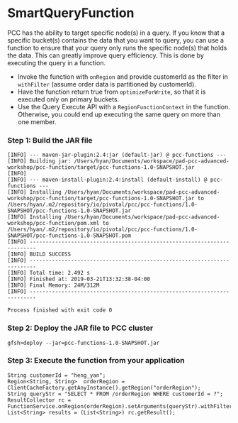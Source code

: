 # SmartQueryFunction
PCC has the ability to target specific node(s) in a query. If you know that a specific bucket(s) contains the data that you want to query, you can use a function to ensure that your query only runs the specific node(s) that holds the data. This can greatly improve query efficiency. This is done by executing the query in a function.

- Invoke the function with `onRegion` and provide customerId as the filter in `withFilter` (assume order data is partitioned by customerId).
- Have the function return true from `optimizeForWrite`, so that it is executed only on primary buckets.
- Use the Query Execute API with a `RegionFunctionContext` in the function. Otherwise, you could end up executing the same query on more than one member. 

### Step 1: Build the JAR file
~~~
[INFO] --- maven-jar-plugin:2.4:jar (default-jar) @ pcc-functions ---
[INFO] Building jar: /Users/hyan/Documents/workspace/pad-pcc-advanced-workshop/pcc-function/target/pcc-functions-1.0-SNAPSHOT.jar
[INFO]
[INFO] --- maven-install-plugin:2.4:install (default-install) @ pcc-functions ---
[INFO] Installing /Users/hyan/Documents/workspace/pad-pcc-advanced-workshop/pcc-function/target/pcc-functions-1.0-SNAPSHOT.jar to /Users/hyan/.m2/repository/io/pivotal/pcc/pcc-functions/1.0-SNAPSHOT/pcc-functions-1.0-SNAPSHOT.jar
[INFO] Installing /Users/hyan/Documents/workspace/pad-pcc-advanced-workshop/pcc-function/pom.xml to /Users/hyan/.m2/repository/io/pivotal/pcc/pcc-functions/1.0-SNAPSHOT/pcc-functions-1.0-SNAPSHOT.pom
[INFO] ------------------------------------------------------------------------
[INFO] BUILD SUCCESS
[INFO] ------------------------------------------------------------------------
[INFO] Total time: 2.492 s
[INFO] Finished at: 2019-03-21T13:32:38-04:00
[INFO] Final Memory: 24M/312M
[INFO] ------------------------------------------------------------------------

Process finished with exit code 0
~~~

### Step 2: Deploy the JAR file to PCC cluster
```
gfsh>deploy --jar=pcc-functions-1.0-SNAPSHOT.jar
```

### Step 3: Execute the function from your application
~~~
String customerId = "heng_yan";
Region<String, String>  orderRegion = ClientCacheFactory.getAnyInstance().getRegion("orderRegion");
String queryStr = "SELECT * FROM /orderRegion WHERE customerId = ?";
ResultCollector rc = FunctionService.onRegion(orderRegion).setArguments(queryStr).withFilter(Collections.singleton(customerId)).execute("SmartQueryFunction");
List<String> results = (List<String>) rc.getResult();
~~~
